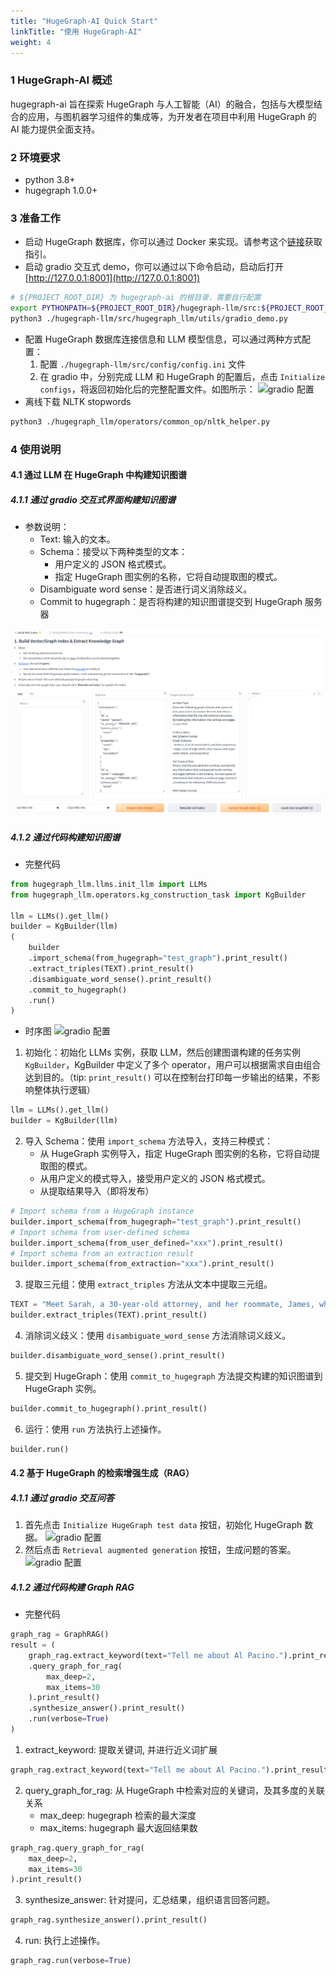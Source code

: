 ```yaml
---
title: "HugeGraph-AI Quick Start"
linkTitle: "使用 HugeGraph-AI"
weight: 4
---
```


### 1 HugeGraph-AI 概述
hugegraph-ai 旨在探索 HugeGraph 与人工智能（AI）的融合，包括与大模型结合的应用，与图机器学习组件的集成等，为开发者在项目中利用 HugeGraph
的 AI 能力提供全面支持。

### 2 环境要求
- python 3.8+
- hugegraph 1.0.0+ 

### 3 准备工作
- 启动 HugeGraph 数据库，你可以通过 Docker 来实现。请参考这个[链接](https://hub.docker.com/r/hugegraph/hugegraph)获取指引。
- 启动 gradio 交互式 demo，你可以通过以下命令启动，启动后打开 [http://127.0.0.1:8001](http://127.0.0.1:8001)
```bash
# ${PROJECT_ROOT_DIR} 为 hugegraph-ai 的根目录，需要自行配置
export PYTHONPATH=${PROJECT_ROOT_DIR}/hugegraph-llm/src:${PROJECT_ROOT_DIR}/hugegraph-python-client/src
python3 ./hugegraph-llm/src/hugegraph_llm/utils/gradio_demo.py
```
- 配置 HugeGraph 数据库连接信息和 LLM 模型信息，可以通过两种方式配置：
  1. 配置 `./hugegraph-llm/src/config/config.ini` 文件
  2. 在 gradio 中，分别完成 LLM 和 HugeGraph 的配置后，点击 `Initialize configs`，将返回初始化后的完整配置文件。如图所示：
  ![gradio 配置](/docs/images/gradio-config.png)
- 离线下载 NLTK stopwords 
```bash
python3 ./hugegraph_llm/operators/common_op/nltk_helper.py
```


### 4 使用说明
#### 4.1 通过 LLM 在 HugeGraph 中构建知识图谱
##### 4.1.1 通过 gradio 交互式界面构建知识图谱
- 参数说明：
  - Text: 输入的文本。 
  - Schema：接受以下两种类型的文本： 
    - 用户定义的 JSON 格式模式。 
    - 指定 HugeGraph 图实例的名称，它将自动提取图的模式。
  - Disambiguate word sense：是否进行词义消除歧义。 
  - Commit to hugegraph：是否将构建的知识图谱提交到 HugeGraph 服务器

![gradio 配置](/docs/images/gradio-kg.png)

##### 4.1.2 通过代码构建知识图谱
- 完整代码
```python
from hugegraph_llm.llms.init_llm import LLMs
from hugegraph_llm.operators.kg_construction_task import KgBuilder

llm = LLMs().get_llm()
builder = KgBuilder(llm)
(
    builder
    .import_schema(from_hugegraph="test_graph").print_result()
    .extract_triples(TEXT).print_result()
    .disambiguate_word_sense().print_result()
    .commit_to_hugegraph()
    .run()
)
```
- 时序图
![gradio 配置](/docs/images/kg-uml.png)

1. 初始化：初始化 LLMs 实例，获取 LLM，然后创建图谱构建的任务实例 `KgBuilder`，KgBuilder 中定义了多个 operator，用户可以根据需求自由组合达到目的。（tip: `print_result()` 可以在控制台打印每一步输出的结果，不影响整体执行逻辑）

```python
llm = LLMs().get_llm()
builder = KgBuilder(llm)
```

2. 导入 Schema：使用 `import_schema` 方法导入，支持三种模式：
    - 从 HugeGraph 实例导入，指定 HugeGraph 图实例的名称，它将自动提取图的模式。
    - 从用户定义的模式导入，接受用户定义的 JSON 格式模式。
    - 从提取结果导入（即将发布）
```python
# Import schema from a HugeGraph instance
builder.import_schema(from_hugegraph="test_graph").print_result()
# Import schema from user-defined schema
builder.import_schema(from_user_defined="xxx").print_result()
# Import schema from an extraction result
builder.import_schema(from_extraction="xxx").print_result()
```
3. 提取三元组：使用 `extract_triples` 方法从文本中提取三元组。

```python
TEXT = "Meet Sarah, a 30-year-old attorney, and her roommate, James, whom she's shared a home with since 2010."
builder.extract_triples(TEXT).print_result()
```
4. 消除词义歧义：使用 `disambiguate_word_sense` 方法消除词义歧义。

```python
builder.disambiguate_word_sense().print_result()
```
5. 提交到 HugeGraph：使用 `commit_to_hugegraph` 方法提交构建的知识图谱到 HugeGraph 实例。

```python
builder.commit_to_hugegraph().print_result()
```

6. 运行：使用 `run` 方法执行上述操作。
```python
builder.run()
```

#### 4.2 基于 HugeGraph 的检索增强生成（RAG）
##### 4.1.1 通过 gradio 交互问答
1. 首先点击 `Initialize HugeGraph test data` 按钮，初始化 HugeGraph 数据。
  ![gradio 配置](/docs/images/gradio-rag-1.png)
2. 然后点击 `Retrieval augmented generation` 按钮，生成问题的答案。
   ![gradio 配置](/docs/images/gradio-rag-2.png)

##### 4.1.2 通过代码构建 Graph RAG
- 完整代码
```python
graph_rag = GraphRAG()
result = (
    graph_rag.extract_keyword(text="Tell me about Al Pacino.").print_result()
    .query_graph_for_rag(
        max_deep=2,
        max_items=30
    ).print_result()
    .synthesize_answer().print_result()
    .run(verbose=True)
)
```
1. extract_keyword: 提取关键词, 并进行近义词扩展
```python
graph_rag.extract_keyword(text="Tell me about Al Pacino.").print_result()
```
2. query_graph_for_rag: 从 HugeGraph 中检索对应的关键词，及其多度的关联关系
   - max_deep: hugegraph 检索的最大深度
   - max_items: hugegraph 最大返回结果数
```python
graph_rag.query_graph_for_rag(
    max_deep=2,
    max_items=30
).print_result()
```
3. synthesize_answer: 针对提问，汇总结果，组织语言回答问题。
```python
graph_rag.synthesize_answer().print_result()
```
4. run: 执行上述操作。
```python
graph_rag.run(verbose=True)
```
